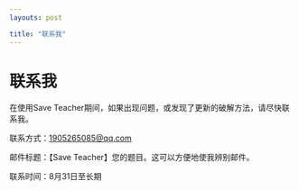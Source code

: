 ```yaml
---
layouts: post

title: "联系我"
---
```

# 联系我
在使用Save Teacher期间，如果出现问题，或发现了更新的破解方法，请尽快联系我。

联系方式：1905265085@qq.com

邮件标题：【Save Teacher】您的题目。这可以方便地使我辨别邮件。

联系时间：8月31日至长期
